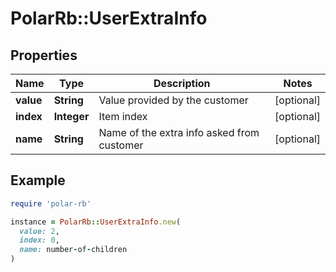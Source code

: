 # PolarRb::UserExtraInfo

## Properties

| Name | Type | Description | Notes |
| ---- | ---- | ----------- | ----- |
| **value** | **String** | Value provided by the customer | [optional] |
| **index** | **Integer** | Item index | [optional] |
| **name** | **String** | Name of the extra info asked from customer | [optional] |

## Example

```ruby
require 'polar-rb'

instance = PolarRb::UserExtraInfo.new(
  value: 2,
  index: 0,
  name: number-of-children
)
```

